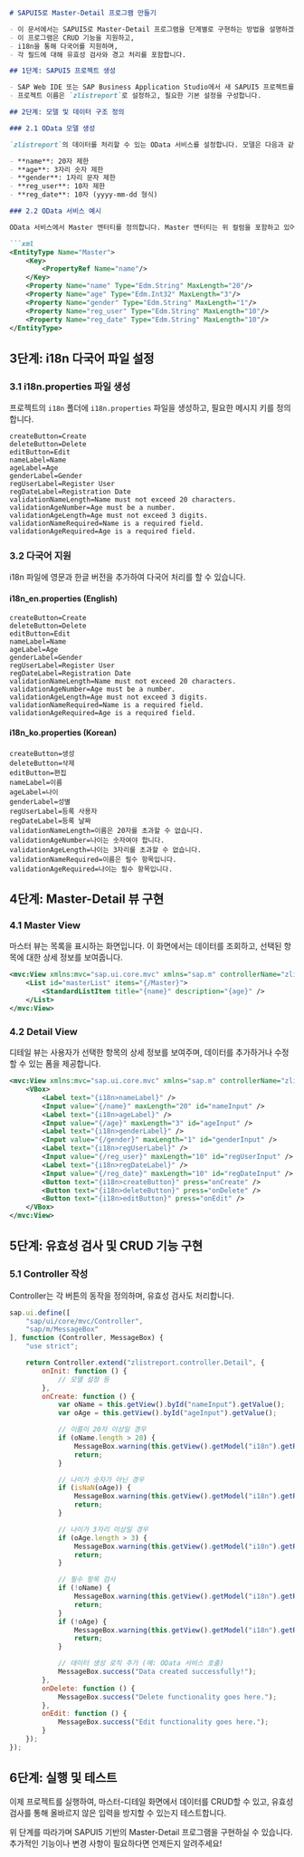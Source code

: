 ```markdown
# SAPUI5로 Master-Detail 프로그램 만들기

- 이 문서에서는 SAPUI5로 Master-Detail 프로그램을 단계별로 구현하는 방법을 설명하겠습니다.
- 이 프로그램은 CRUD 기능을 지원하고,
- i18n을 통해 다국어를 지원하며,
- 각 필드에 대해 유효성 검사와 경고 처리를 포함합니다.

## 1단계: SAPUI5 프로젝트 생성

- SAP Web IDE 또는 SAP Business Application Studio에서 새 SAPUI5 프로젝트를 생성합니다.
- 프로젝트 이름은 `zlistreport`로 설정하고, 필요한 기본 설정을 구성합니다.

## 2단계: 모델 및 데이터 구조 정의

### 2.1 OData 모델 생성

`zlistreport`의 데이터를 처리할 수 있는 OData 서비스를 설정합니다. 모델은 다음과 같은 데이터를 포함해야 합니다:

- **name**: 20자 제한
- **age**: 3자리 숫자 제한
- **gender**: 1자리 문자 제한
- **reg_user**: 10자 제한
- **reg_date**: 10자 (yyyy-mm-dd 형식)

### 2.2 OData 서비스 예시

OData 서비스에서 Master 엔터티를 정의합니다. Master 엔터티는 위 컬럼을 포함하고 있어야 합니다.

```xml
<EntityType Name="Master">
    <Key>
        <PropertyRef Name="name"/>
    </Key>
    <Property Name="name" Type="Edm.String" MaxLength="20"/>
    <Property Name="age" Type="Edm.Int32" MaxLength="3"/>
    <Property Name="gender" Type="Edm.String" MaxLength="1"/>
    <Property Name="reg_user" Type="Edm.String" MaxLength="10"/>
    <Property Name="reg_date" Type="Edm.String" MaxLength="10"/>
</EntityType>
```

## 3단계: i18n 다국어 파일 설정

### 3.1 i18n.properties 파일 생성

프로젝트의 `i18n` 폴더에 `i18n.properties` 파일을 생성하고, 필요한 메시지 키를 정의합니다.

```properties
createButton=Create
deleteButton=Delete
editButton=Edit
nameLabel=Name
ageLabel=Age
genderLabel=Gender
regUserLabel=Register User
regDateLabel=Registration Date
validationNameLength=Name must not exceed 20 characters.
validationAgeNumber=Age must be a number.
validationAgeLength=Age must not exceed 3 digits.
validationNameRequired=Name is a required field.
validationAgeRequired=Age is a required field.
```

### 3.2 다국어 지원

i18n 파일에 영문과 한글 버전을 추가하여 다국어 처리를 할 수 있습니다.

#### i18n_en.properties (English)

```properties
createButton=Create
deleteButton=Delete
editButton=Edit
nameLabel=Name
ageLabel=Age
genderLabel=Gender
regUserLabel=Register User
regDateLabel=Registration Date
validationNameLength=Name must not exceed 20 characters.
validationAgeNumber=Age must be a number.
validationAgeLength=Age must not exceed 3 digits.
validationNameRequired=Name is a required field.
validationAgeRequired=Age is a required field.
```

#### i18n_ko.properties (Korean)

```properties
createButton=생성
deleteButton=삭제
editButton=편집
nameLabel=이름
ageLabel=나이
genderLabel=성별
regUserLabel=등록 사용자
regDateLabel=등록 날짜
validationNameLength=이름은 20자를 초과할 수 없습니다.
validationAgeNumber=나이는 숫자여야 합니다.
validationAgeLength=나이는 3자리를 초과할 수 없습니다.
validationNameRequired=이름은 필수 항목입니다.
validationAgeRequired=나이는 필수 항목입니다.
```

## 4단계: Master-Detail 뷰 구현

### 4.1 Master View

마스터 뷰는 목록을 표시하는 화면입니다. 이 화면에서는 데이터를 조회하고, 선택된 항목에 대한 상세 정보를 보여줍니다.

```xml
<mvc:View xmlns:mvc="sap.ui.core.mvc" xmlns="sap.m" controllerName="zlistreport.controller.Master">
    <List id="masterList" items="{/Master}">
        <StandardListItem title="{name}" description="{age}" />
    </List>
</mvc:View>
```

### 4.2 Detail View

디테일 뷰는 사용자가 선택한 항목의 상세 정보를 보여주며, 데이터를 추가하거나 수정할 수 있는 폼을 제공합니다.

```xml
<mvc:View xmlns:mvc="sap.ui.core.mvc" xmlns="sap.m" controllerName="zlistreport.controller.Detail">
    <VBox>
        <Label text="{i18n>nameLabel}" />
        <Input value="{/name}" maxLength="20" id="nameInput" />
        <Label text="{i18n>ageLabel}" />
        <Input value="{/age}" maxLength="3" id="ageInput" />
        <Label text="{i18n>genderLabel}" />
        <Input value="{/gender}" maxLength="1" id="genderInput" />
        <Label text="{i18n>regUserLabel}" />
        <Input value="{/reg_user}" maxLength="10" id="regUserInput" />
        <Label text="{i18n>regDateLabel}" />
        <Input value="{/reg_date}" maxLength="10" id="regDateInput" />
        <Button text="{i18n>createButton}" press="onCreate" />
        <Button text="{i18n>deleteButton}" press="onDelete" />
        <Button text="{i18n>editButton}" press="onEdit" />
    </VBox>
</mvc:View>
```

## 5단계: 유효성 검사 및 CRUD 기능 구현

### 5.1 Controller 작성

Controller는 각 버튼의 동작을 정의하며, 유효성 검사도 처리합니다.

```javascript
sap.ui.define([
    "sap/ui/core/mvc/Controller",
    "sap/m/MessageBox"
], function (Controller, MessageBox) {
    "use strict";

    return Controller.extend("zlistreport.controller.Detail", {
        onInit: function () {
            // 모델 설정 등
        },
        onCreate: function () {
            var oName = this.getView().byId("nameInput").getValue();
            var oAge = this.getView().byId("ageInput").getValue();

            // 이름이 20자 이상일 경우
            if (oName.length > 20) {
                MessageBox.warning(this.getView().getModel("i18n").getResourceBundle().getText("validationNameLength"));
                return;
            }

            // 나이가 숫자가 아닌 경우
            if (isNaN(oAge)) {
                MessageBox.warning(this.getView().getModel("i18n").getResourceBundle().getText("validationAgeNumber"));
                return;
            }

            // 나이가 3자리 이상일 경우
            if (oAge.length > 3) {
                MessageBox.warning(this.getView().getModel("i18n").getResourceBundle().getText("validationAgeLength"));
                return;
            }

            // 필수 항목 검사
            if (!oName) {
                MessageBox.warning(this.getView().getModel("i18n").getResourceBundle().getText("validationNameRequired"));
                return;
            }
            if (!oAge) {
                MessageBox.warning(this.getView().getModel("i18n").getResourceBundle().getText("validationAgeRequired"));
                return;
            }

            // 데이터 생성 로직 추가 (예: OData 서비스 호출)
            MessageBox.success("Data created successfully!");
        },
        onDelete: function () {
            MessageBox.success("Delete functionality goes here.");
        },
        onEdit: function () {
            MessageBox.success("Edit functionality goes here.");
        }
    });
});
```

## 6단계: 실행 및 테스트

이제 프로젝트를 실행하여, 마스터-디테일 화면에서 데이터를 CRUD할 수 있고, 유효성 검사를 통해 올바르지 않은 입력을 방지할 수 있는지 테스트합니다.

위 단계를 따라가며 SAPUI5 기반의 Master-Detail 프로그램을 구현하실 수 있습니다. 추가적인 기능이나 변경 사항이 필요하다면 언제든지 알려주세요!
```

